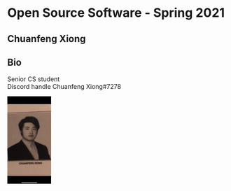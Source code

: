# Open Source Software - Spring 2021
## Chuanfeng Xiong

## Bio
Senior CS student  
Discord handle Chuanfeng Xiong#7278  


<img src="https://github.com/MaxXiong666/oss-repo-template/blob/master/pictures/CSCI%204470%20Lab1.jpg" width="100" height="200" alt="微信小程序"/><br/>



